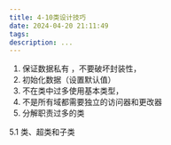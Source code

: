 ```yaml
---
title: 4-10类设计技巧
date: 2024-04-20 21:11:49
tags:
description: ...
--- 
```



1. 保证数据私有 ，不要破坏封装性，
2. 初始化数据（设置默认值）
3. 不在类中过多使用基本类型，
4. 不是所有域都需要独立的访问器和更改器
5. 分解职责过多的类

5.1 类、超类和子类